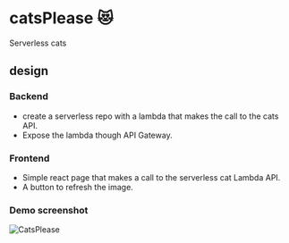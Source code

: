 # catsPlease 😻
Serverless cats

## design

### Backend 

* create a serverless repo with a lambda that makes the call to the cats API.
* Expose the lambda though API Gateway.

### Frontend
* Simple react page that makes a call to the serverless cat Lambda API.
* A button to refresh the image.

### Demo screenshot

![CatsPlease](https://s3.amazonaws.com/cats-please/Screen+Shot+2019-01-21+at+8.39.25+PM.png)
